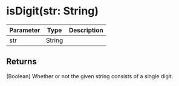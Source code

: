 # isDigit(str: String)

| Parameter | Type   | Description |
| --------- | ------ | ----------- |
| str       | String |             |

## Returns

(Boolean) Whether or not the given string consists of a single digit.
